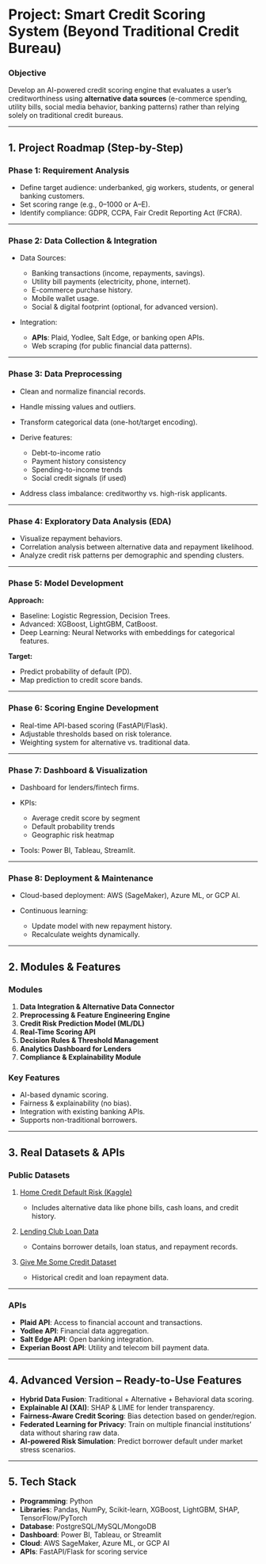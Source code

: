 
# **Project: Smart Credit Scoring System (Beyond Traditional Credit Bureau)**

### **Objective**

Develop an AI-powered credit scoring engine that evaluates a user’s creditworthiness using **alternative data sources** (e-commerce spending, utility bills, social media behavior, banking patterns) rather than relying solely on traditional credit bureaus.

---

## **1. Project Roadmap (Step-by-Step)**

### **Phase 1: Requirement Analysis**

* Define target audience: underbanked, gig workers, students, or general banking customers.
* Set scoring range (e.g., 0–1000 or A–E).
* Identify compliance: GDPR, CCPA, Fair Credit Reporting Act (FCRA).

---

### **Phase 2: Data Collection & Integration**

* Data Sources:

  * Banking transactions (income, repayments, savings).
  * Utility bill payments (electricity, phone, internet).
  * E-commerce purchase history.
  * Mobile wallet usage.
  * Social & digital footprint (optional, for advanced version).

* Integration:

  * **APIs**: Plaid, Yodlee, Salt Edge, or banking open APIs.
  * Web scraping (for public financial data patterns).

---

### **Phase 3: Data Preprocessing**

* Clean and normalize financial records.

* Handle missing values and outliers.

* Transform categorical data (one-hot/target encoding).

* Derive features:

  * Debt-to-income ratio
  * Payment history consistency
  * Spending-to-income trends
  * Social credit signals (if used)

* Address class imbalance: creditworthy vs. high-risk applicants.

---

### **Phase 4: Exploratory Data Analysis (EDA)**

* Visualize repayment behaviors.
* Correlation analysis between alternative data and repayment likelihood.
* Analyze credit risk patterns per demographic and spending clusters.

---

### **Phase 5: Model Development**

**Approach:**

* Baseline: Logistic Regression, Decision Trees.
* Advanced: XGBoost, LightGBM, CatBoost.
* Deep Learning: Neural Networks with embeddings for categorical features.

**Target:**

* Predict probability of default (PD).
* Map prediction to credit score bands.

---

### **Phase 6: Scoring Engine Development**

* Real-time API-based scoring (FastAPI/Flask).
* Adjustable thresholds based on risk tolerance.
* Weighting system for alternative vs. traditional data.

---

### **Phase 7: Dashboard & Visualization**

* Dashboard for lenders/fintech firms.
* KPIs:

  * Average credit score by segment
  * Default probability trends
  * Geographic risk heatmap
* Tools: Power BI, Tableau, Streamlit.

---

### **Phase 8: Deployment & Maintenance**

* Cloud-based deployment: AWS (SageMaker), Azure ML, or GCP AI.
* Continuous learning:

  * Update model with new repayment history.
  * Recalculate weights dynamically.

---

## **2. Modules & Features**

### **Modules**

1. **Data Integration & Alternative Data Connector**
2. **Preprocessing & Feature Engineering Engine**
3. **Credit Risk Prediction Model (ML/DL)**
4. **Real-Time Scoring API**
5. **Decision Rules & Threshold Management**
6. **Analytics Dashboard for Lenders**
7. **Compliance & Explainability Module**

### **Key Features**

* AI-based dynamic scoring.
* Fairness & explainability (no bias).
* Integration with existing banking APIs.
* Supports non-traditional borrowers.

---

## **3. Real Datasets & APIs**

### **Public Datasets**

1. [Home Credit Default Risk (Kaggle)](https://www.kaggle.com/c/home-credit-default-risk)

   * Includes alternative data like phone bills, cash loans, and credit history.

2. [Lending Club Loan Data](https://www.kaggle.com/datasets/wordsforthewise/lending-club)

   * Contains borrower details, loan status, and repayment records.

3. [Give Me Some Credit Dataset](https://www.kaggle.com/c/GiveMeSomeCredit)

   * Historical credit and loan repayment data.

---

### **APIs**

* **Plaid API**: Access to financial account and transactions.
* **Yodlee API**: Financial data aggregation.
* **Salt Edge API**: Open banking integration.
* **Experian Boost API**: Utility and telecom bill payment data.

---

## **4. Advanced Version – Ready-to-Use Features**

* **Hybrid Data Fusion**: Traditional + Alternative + Behavioral data scoring.
* **Explainable AI (XAI)**: SHAP & LIME for lender transparency.
* **Fairness-Aware Credit Scoring**: Bias detection based on gender/region.
* **Federated Learning for Privacy**: Train on multiple financial institutions’ data without sharing raw data.
* **AI-powered Risk Simulation**: Predict borrower default under market stress scenarios.

---

## **5. Tech Stack**

* **Programming**: Python
* **Libraries**: Pandas, NumPy, Scikit-learn, XGBoost, LightGBM, SHAP, TensorFlow/PyTorch
* **Database**: PostgreSQL/MySQL/MongoDB
* **Dashboard**: Power BI, Tableau, or Streamlit
* **Cloud**: AWS SageMaker, Azure ML, or GCP AI
* **APIs**: FastAPI/Flask for scoring service
